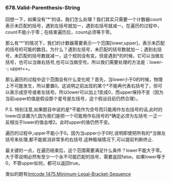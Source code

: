 ### 678.Valid-Parenthesis-String

回想一下，如果没有“\*”的话，我们怎么处理？我们其实只需要一个计数器count表示未匹配的括号，遇到左括号就加一，遇到右括号就减一。在遍历的过程中，count不能小于零；在结束遍历后，count必须等于零。

那么有“\*”的情况下，我们的计数器需要表示一个范围[lower,upper]，表示未匹配的括号的可能的数目。为什么？遇到左括号，未匹配的括号数就加一；遇到右括号，未匹配的括号数就减一，这个规则没有变。但是遇到\*的时候，它可以当做左括号，也可以当做右括号,也可以当做空号。所以我们需要处理的方法是：lower--; upper++。

那么遍历的过程中这个范围会有什么变化呢？首先，当lower小于0的时候，物理上不可能发生，所以要置0。这说明之前出现的某个\*不能再代表右括号了，但可以表示成空号或者左括号。所以lower可以加上1变成0，而upper保持不变（因为当前upper的值是假设那个星号是左括号，这个假设目前仍然合理）。

P.S. 特别注意,如果题目中说的是\*不能作为空号而只能用作左右括号的话,此时的lower应该置为1,因为我们是把一个可能用作右括号的\*确定必须为左括号.一正一反相当于lower的值会增2。此时upper的值仍然不变。

遍历的过程中,upper不能小于0。因为当upper小于0时,说明即使把所有的\*当做左括号来处理,都不能抵消非常多的右括号.这种极端情况下,可以提前判断终止.

最关键的一点，在遍历结束后，这个范围需要满足什么条件？lower不能大于零。大于零说明必然有至少一个永不可能匹配的括号，需要返回false。如果lower等于0，不管upper如何，都可以返回true。

类似的题有[lintcode 1475.Minimum-Legal-Bracket-Sequence](https://github.com/wisdompeak/LintCode/tree/master/Greedy/1475.Minimum-Legal-Bracket-Sequence)
